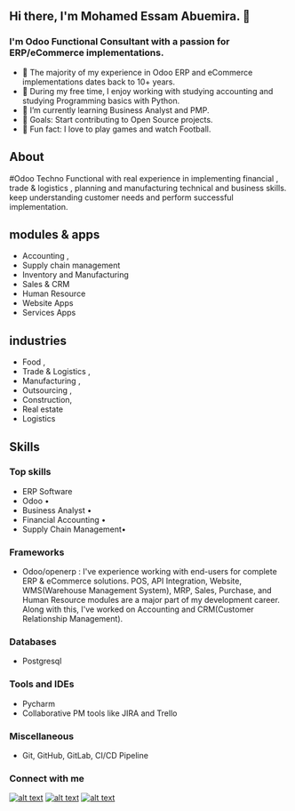 ## Hi there, I'm Mohamed Essam Abuemira. 👋 
### I'm Odoo Functional Consultant with a passion for ERP/eCommerce implementations.

- :telescope: The majority of my experience in Odoo ERP and eCommerce implementations dates back to 10+ years.
- 👀 During my free time, I enjoy working with studying accounting and studying Programming basics with Python.
- 🌱 I’m currently learning Business Analyst and PMP.
- 💞️ Goals: Start contributing to Open Source projects.
- 💞️️ Fun fact: I love to play games and watch Football.


## About
#Odoo Techno Functional with real experience in implementing financial , trade & logistics , planning and manufacturing technical and business skills.
keep understanding customer needs and perform successful implementation.

## modules & apps  
- Accounting , 
- Supply chain management
-  Inventory and Manufacturing
- Sales & CRM
- Human Resource
- Website Apps
- Services Apps


## industries 
- Food , 
- Trade & Logistics , 
- Manufacturing , 
- Outsourcing , 
- Construction, 
- Real estate
- Logistics

## Skills
### Top skills
- ERP Software
- Odoo • 
- Business Analyst • 
- Financial Accounting •
- Supply Chain Management•

### Frameworks
- Odoo/openerp : I've experience working with end-users for complete ERP & eCommerce solutions. 
POS, API Integration, Website, WMS(Warehouse Management System), MRP, Sales, Purchase, and Human Resource modules are a major part of my development career. Along with this, I've worked on Accounting and CRM(Customer Relationship Management).


### Databases
- Postgresql


### Tools and IDEs
- Pycharm
- Collaborative PM tools like JIRA and Trello

### Miscellaneous
- Git, GitHub, GitLab, CI/CD Pipeline


### Connect with me
<!-- Grab your social icons from https://github.com/alexandresanlim/Badges4-README.md-Profile/blob/master/README.md -->

<!-- display the social media buttons-->

[![alt text][1.1]][1]
[![alt text][2.1]][2]
[![alt text][3.1]][3]

<!-- links to social media icons -->
[1.1]: https://img.shields.io/badge/Twitter-1DA1F2?style=for-the-badge&logo=twitter&logoColor=white (Twitter profile of Abuemira)
[2.1]: https://img.shields.io/badge/LinkedIn-0077B5?style=for-the-badge&logo=linkedin&logoColor=white (LinkedIn profile of Abuemira)
[3.1]: https://img.shields.io/badge/Gmail-D14836?style=for-the-badge&logo=gmail&logoColor=white (Email Id of Abuemira)
[4.1]: https://img.shields.io/badge/Facebook-1877F2?style=for-the-badge&logo=facebook&logoColor=white (Facebook profile of Abuemira)


<!-- links to social media accounts -->
[1]: https://twitter.com/MohamedAbuemira/
[2]: https://www.linkedin.com/in/abuemira/
[3]: mailto:mohamed.abuemira@gmail.com
[4]: https://www.facebook.com/mohamed.abuemira/


<!---
mohamedabuemira/abuemira is a ✨ special ✨ repository because its `README.md` (this file) appears on your GitHub profile.
You can click the Preview link to take a look at your changes.
--->
